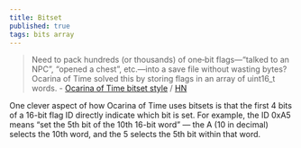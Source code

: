 ```yaml
---
title: Bitset
published: true
tags: bits array
---
```

> Need to pack hundreds (or thousands) of one‑bit flags—“talked to an NPC”, “opened a chest”, etc.—into a save file without wasting bytes? Ocarina of Time solved this by storing flags in an array of uint16_t words.  - [Ocarina of Time bitset style](https://github.com/jb55/oot_bitset) / [HN](https://news.ycombinator.com/item?id=44467607)

One clever aspect of how Ocarina of Time uses bitsets is that the first 4 bits of a 16-bit flag ID directly indicate which bit is set. For example, the ID 0xA5 means “set the 5th bit of the 10th 16-bit word” — the A (10 in decimal) selects the 10th word, and the 5 selects the 5th bit within that word.
